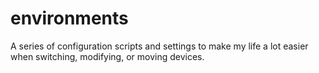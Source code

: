 # environments
A series of configuration scripts and settings to make my life a lot easier when switching, modifying, or moving devices.
